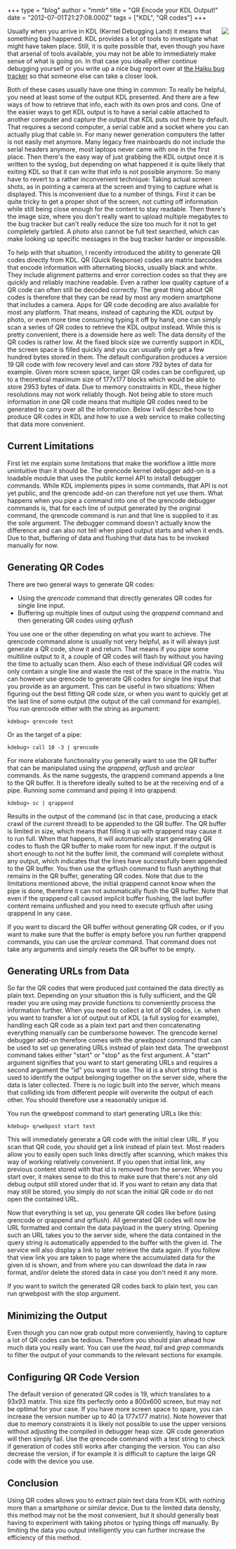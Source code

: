 +++
type = "blog"
author = "mmlr"
title = "QR Encode your KDL Output!"
date = "2012-07-01T21:27:08.000Z"
tags = ["KDL", "QR codes"]
+++

<img src="/files/qrencode.png" align="right" />
<p>Usually when you arrive in KDL (Kernel Debugging Land) it means that something bad happened. KDL provides a lot of tools to investigate what might have taken place. Still, it is quite possible that, even though you have that arsenal of tools available, you may not be able to immediately make sense of what is going on. In that case you ideally either continue debugging yourself or you write up a nice bug report over at <a href="http://dev.haiku-os.org/">the Haiku bug tracker</a> so that someone else can take a closer look.</p>
<!--break-->
<p>Both of these cases usually have one thing in common: To really be helpful, you need at least some of the output KDL presented. And there are a few ways of how to retrieve that info, each with its own pros and cons. One of the easier ways to get KDL output is to have a serial cable attached to another computer and capture the output that KDL puts out there by default. That requires a second computer, a serial cable and a socket where you can actually plug that cable in. For many newer generation computers the latter is not easily met anymore. Many legacy free mainboards do not include the serial headers anymore, most laptops never came with one in the first place. Then there's the easy way of just grabbing the KDL output once it is written to the syslog, but depending on what happened it is quite likely that exiting KDL so that it can write that info is not possible anymore. So many have to revert to a rather inconvenient technique: Taking actual screen shots, as in pointing a camera at the screen and trying to capture what is displayed. This is inconvenient due to a number of things. First it can be quite tricky to get a proper shot of the screen, not cutting off information while still being close enough for the content to stay readable. Then there's the image size, where you don't really want to upload multiple megabytes to the bug tracker but can't really reduce the size too much for it not to get completely garbled. A photo also cannot be full text searched, which can make looking up specific messages in the bug tracker harder or impossible.</p>

<p>To help with that situation, I recently introduced the ability to generate QR codes directly from KDL. QR (Quick Response) codes are matrix barcodes that encode information with alternating blocks, usually black and white. They include alignment patterns and error correction codes so that they are quickly and reliably machine readable. Even a rather low quality capture of a QR code can often still be decoded correctly. The great thing about QR codes is therefore that they can be read by most any modern smartphone that includes a camera. Apps for QR code decoding are also available for most any platform. That means, instead of capturing the KDL output by photo, or even more time consuming typing it off by hand, one can simply scan a series of QR codes to retrieve the KDL output instead. While this is pretty convenient, there is a downside here as well: The data density of the QR codes is rather low. At the fixed block size we currently support in KDL, the screen space is filled quickly and you can usually only get a few hundred bytes stored in them. The default configuration produces a version 19 QR code with low recovery level and can store 792 bytes of data for example. Given more screen space, larger QR codes can be configured, up to a theoretical maximum size of 177x177 blocks which would be able to store 2953 bytes of data. Due to memory constraints in KDL, these higher resolutions may not work reliably though. Not being able to store much information in one QR code means that multiple QR codes need to be generated to carry over all the information. Below I will describe how to produce QR codes in KDL and how to use a web service to make collecting that data more convenient.</p>

<h2><b>Current Limitations</b></h2>
<p>First let me explain some limitations that make the workflow a little more unintuitive than it should be. The qrencode kernel debugger add-on is a loadable module that uses the public kernel API to install debugger commands. While KDL implements pipes in some commands, that API is not yet public, and the qrencode add-on can therefore not yet use them. What happens when you pipe a command into one of the qrencode debugger commands is, that for each line of output generated by the original command, the qrencode command is run and that line is supplied to it as the sole argument. The debugger command doesn't actually know the difference and can also not tell when piped output starts and when it ends. Due to that, buffering of data and flushing that data has to be invoked manually for now.</p>

<h2><b>Generating QR Codes</b></h2>
<p>There are two general ways to generate QR codes:
<ul>
 <li>Using the <em>qrencode</em> command that directly generates QR codes for single line input.</li>
 <li>Buffering up multiple lines of output using the <em>qrappend</em> command and then generating QR codes using <em>qrflush</em></li>
</ul>
You use one or the other depending on what you want to achieve. The qrencode command alone is usually not very helpful, as it will always just generate a QR code, show it and return. That means if you pipe some multiline output to it, a couple of QR codes will flash by without you having the time to actually scan them. Also each of these individual QR codes will only contain a single line and waste the rest of the space in the matrix. You can however use qrencode to generate QR codes for single line input that you provide as an argument. This can be useful in two situations: When figuring out the best fitting QR code size, or when you want to quickly get at the last line of some output (the output of the call command for example). You run qrencode either with the string as argument:</p>
<code>kdebug> qrencode test</code>
<p>Or as the target of a pipe:</p>
<code>kdebug> call 10 -3 | qrencode</code>

<p>For more elaborate functionality you generally want to use the QR buffer that can be manipulated using the <em>qrappend</em>, <em>qrflush</em> and <em>qrclear</em> commands. As the name suggests, the qrappend command appends a line to the QR buffer. It is therefore ideally suited to be at the receiving end of a pipe. Running some command and piping it into qrappend:</p>
<code>kdebug> sc | qrappend</code>
<p>Results in the output of the command (sc in that case, producing a stack crawl of the current thread) to be appended to the QR buffer. The QR buffer is limited in size, which means that filling it up with qrappend may cause it to run full. When that happens, it will automatically start generating QR codes to flush the QR buffer to make room for new input. If the output is short enough to not hit the buffer limit, the command will complete without any output, which indicates that the lines have successfully been appended to the QR buffer. You then use the qrflush command to flush anything that remains in the QR buffer, generating QR codes. Note that due to the limitations mentioned above, the initial qrappend cannot know when the pipe is done, therefore it can not automatically flush the QR buffer. Note that even if the qrappend call caused implicit buffer flushing, the last buffer content remains unflushed and you need to execute qrflush after using qrappend in any case.</p>

<p>If you want to discard the QR buffer without generating QR codes, or if you want to make sure that the buffer is empty before you run further qrappend commands, you can use the <em>qrclear</em> command. That command does not take any arguments and simply resets the QR buffer to be empty.</p>

<h2><b>Generating URLs from Data</b></h2>
<p>So far the QR codes that were produced just contained the data directly as plain text. Depending on your situation this is fully sufficient, and the QR reader you are using may provide functions to conveniently process the information further. When you need to collect a lot of QR codes, i.e. when you want to transfer a lot of output out of KDL (a full syslog for example), handling each QR code as a plain text part and then concatenating everything manually can be cumbersome however. The qrencode kernel debugger add-on therefore comes with the <em>qrwebpost</em> command that can be used to set up generating URLs instead of plain text data. The qrwebpost command takes either "start" or "stop" as the first argument. A "start" argument signifies that you want to start generating URLs and requires a second argument the "id" you want to use. The id is a short string that is used to identify the output belonging together on the server side, where the data is later collected. There is no logic built into the server, which means that colliding ids from different people will overwrite the output of each other. You should therefore use a reasonably unique id.</p>

<p>You run the qrwebpost command to start generating URLs like this:</p>
<code>kdebug> qrwebpost start test</code>
<p>This will immediately generate a QR code with the initial clear URL. If you scan that QR code, you should get a link instead of plain text. Most readers allow you to easily open such links directly after scanning, which makes this way of working relatively convenient. If you open that initial link, any previous content stored with that id is removed from the server. When you start over, it makes sense to do this to make sure that there's not any old debug output still stored under that id. If you want to retain any data that may still be stored, you simply do not scan the initial QR code or do not open the contained URL.</p>

<p>Now that everything is set up, you generate QR codes like before (using qrencode or qrappend and qrflush). All generated QR codes will now be URL formatted and contain the data payload in the query string. Opening such an URL takes you to the server side, where the data contained in the query string is automatically appended to the buffer with the given id. The service will also display a link to later retrieve the data again. If you follow that view link you are taken to page where the accumulated data for the given id is shown, and from where you can download the data in raw format, and/or delete the stored data in case you don't need it any more.</p>

<p>If you want to switch the generated QR codes back to plain text, you can run qrwebpost with the stop argument.</p>

<h2><b>Minimizing the Output</b></h2>
<p>Even though you can now grab output more conveniently, having to capture a lot of QR codes can be tedious. Therefore you should plan ahead how much data you really want. You can use the <em>head</em>, <em>tail</em> and <em>grep</em> commands to filter the output of your commands to the relevant sections for example.</p>

<h2><b>Configuring QR Code Version</b></h2>
<p>The default version of generated QR codes is 19, which translates to a 93x93 matrix. This size fits perfectly onto a 800x600 screen, but may not be optimal for your case. If you have more screen space to spare, you can increase the version number up to 40 (a 177x177 matrix). Note however that due to memory constraints it is likely not possible to use the upper versions without adjusting the compiled in debugger heap size. QR code generation will then simply fail. Use the qrencode command with a test string to check if generation of codes still works after changing the version. You can also decrease the version, if for example it is difficult to capture the large QR code with the device you use.</p>

<h2><b>Conclusion</b></h2>
<p>Using QR codes allows you to extract plain text data from KDL with nothing more than a smartphone or similar device. Due to the limited data density, this method may not be the most convenient, but it should generally beat having to experiment with taking photos or typing things off manually. By limiting the data you output intelligently you can further increase the efficiency of this method.</p>